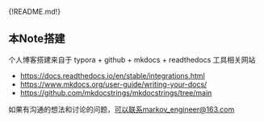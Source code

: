{!README.md!}





## 本Note搭建

个人博客搭建来自于 typora + github + mkdocs + readthedocs
工具相关网站

 - https://docs.readthedocs.io/en/stable/integrations.html 
 - https://www.mkdocs.org/user-guide/writing-your-docs/ 
 - https://github.com/mkdocstrings/mkdocstrings/tree/main 



如果有沟通的想法和讨论的问题，可以联系markov_engineer@163.com

